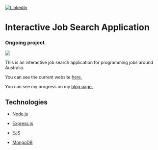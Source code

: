 [![LinkedIn][linkedin-shield]][linkedin-url]

<h1>Interactive Job Search Application</h1>

<h3>Ongoing project</h3>

![](https://us-central1-progress-markdown.cloudfunctions.net/progress/60)
 
 This is an interactive job search application for programming jobs around Australia.

You can see the current website [here.](https://generation-oz-job-search.herokuapp.com/)

 You can see my progress on my [blog page.](https://www.sohwakhaeng.com/posts/going-all-the-way/)

<h2>Technologies</h2>
<ul>
<li> 

[Node.js](https://nodejs.org/en/)</li>
<li>

[Express.js](https://expressjs.com/)</li>
<li>

[EJS](https://ejs.co/)</li>
<li>

[MongoDB](https://www.mongodb.com/)</li>
</ul>

 [linkedin-shield]: https://img.shields.io/badge/-LinkedIn-black.svg?style=for-the-badge&logo=linkedin&colorB=555
[linkedin-url]: https://www.linkedin.com/in/aerim-yi/
